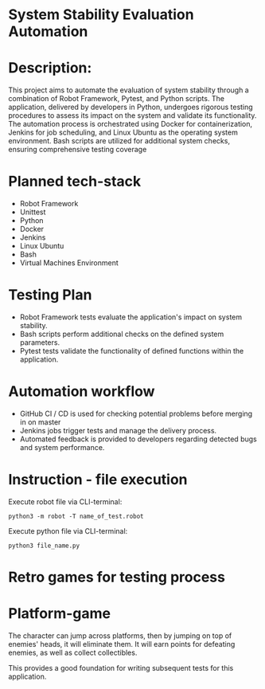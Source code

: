 # System Stability Evaluation Automation

# Description:
This project aims to automate the evaluation of system stability through a combination of Robot Framework, Pytest, and Python scripts. The application, delivered by developers in Python, undergoes rigorous testing procedures to assess its impact on the system and validate its functionality. The automation process is orchestrated using Docker for containerization, Jenkins for job scheduling, and Linux Ubuntu as the operating system environment. Bash scripts are utilized for additional system checks, ensuring comprehensive testing coverage

# Planned tech-stack
- Robot Framework
- Unittest
- Python
- Docker
- Jenkins
- Linux Ubuntu
- Bash
- Virtual Machines Environment

# Testing Plan

- Robot Framework tests evaluate the application's impact on system stability.
- Bash scripts perform additional checks on the defined system parameters.
- Pytest tests validate the functionality of defined functions within the application.

# Automation workflow
- GitHub CI / CD is used for checking potential problems before merging in on master
- Jenkins jobs trigger tests and manage the delivery process.
- Automated feedback is provided to developers regarding detected bugs and system performance.

# Instruction - file execution

Execute robot file via CLI-terminal:

```python3 -m robot -T name_of_test.robot```

Execute python file via CLI-terminal:

```python3 file_name.py```

# Retro games for testing process

# Platform-game

The character can jump across platforms, then by jumping on top of enemies' heads, it will eliminate them. It will earn points for defeating enemies, as well as collect collectibles.

This provides a good foundation for writing subsequent tests for this application.
